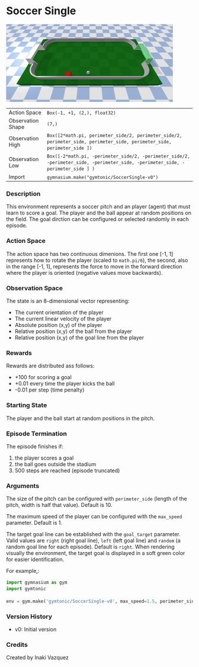# Soccer Single

![Soccer single](images/soccer_single_continuous.gif)


|   |   |
|---|---|
| Action Space | `Box(-1, +1, (2,), float32)` |
| Observation Shape | `(7,)` |
| Observation High | `Box([2*math.pi, perimeter_side/2, perimeter_side/2, perimeter_side, perimeter_side, perimeter_side, perimeter_side ])` |
| Observation Low | `Box([-2*math.pi, -perimeter_side/2, -perimeter_side/2, -perimeter_side, -perimeter_side, -perimeter_side, -perimeter_side ] )` |
| Import | `gymnasium.make("gymtonic/SoccerSingle-v0")` | 


### Description
This environment represents a soccer pitch and an player (agent) that must learn to score a goal. The player and the ball appear at random positions on the field. The goal dirction can be configured or selected randomly in each episode.

### Action Space
The action space has two continuous dimenions. The first one [-1, 1] represents how to rotate the player (scaled to `math.pi/6`), the second, also in the range [-1, 1], represents the force to move in the forward direction where the player is oriented (negative values move backwards). 

### Observation Space
The state is an 8-dimensional vector representing:
- The current orientation of the player
- The current linear velocity of the player
- Absolute position (x,y) of the player
- Relative position (x,y) of the ball from the player
- Relative position (x,y) of the goal line from the player

### Rewards
Rewards are distributed ass follows:
- +100 for scoring a goal
- +0.01 every time the player kicks the ball
- -0.01 per step (time penalty)

### Starting State
The player and the ball start at random positions in the pitch.

### Episode Termination
The episode finishes if:
1) the player scores a goal
2) the ball goes outside the stadium
2) 500 steps are reached (episode truncated)

### Arguments
The size of the pitch can be configured with `perimeter_side` (length of the pitch, width is half that value). Default is 10.

The maximum speed of the player can be configured with the `max_speed` parameter. Default is 1.

The target goal line can be established with the `goal_target` parameter. Valid values are `right` (right goal line), `left` (left goal line) and `random` (a random goal line for each episode). Default is `right`. When rendering visually the environment, the target goal is displayed in a soft green color for easier identification.

For example,:
```python
import gymnasium as gym
import gymtonic

env = gym.make('gymtonic/SoccerSingle-v0', max_speed=1.5, perimeter_side=8, goal_target='random', render_mode='human')
```


### Version History
- v0: Initial version

<!-- ### References -->

### Credits
Created by Inaki Vazquez
